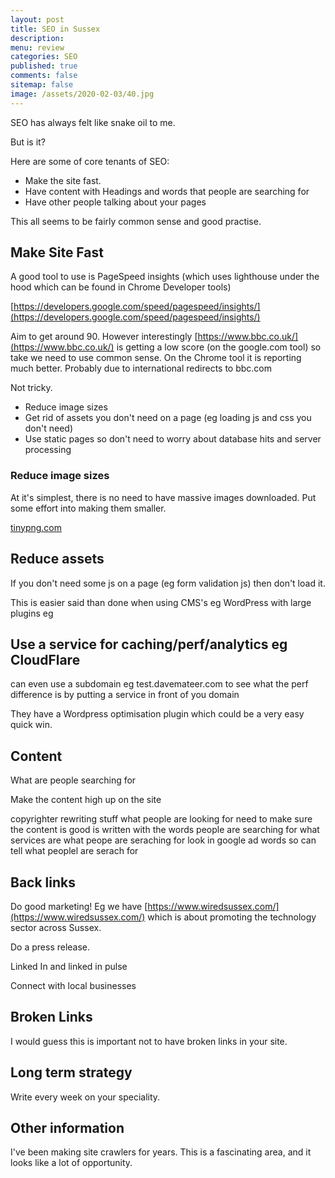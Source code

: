 ```yaml
---
layout: post
title: SEO in Sussex 
description: 
menu: review
categories: SEO 
published: true 
comments: false     
sitemap: false
image: /assets/2020-02-03/40.jpg
---
```


SEO has always felt like snake oil to me.

But is it?

Here are some of core tenants of SEO:

- Make the site fast.
- Have content with Headings and words that people are searching for
- Have other people talking about your pages 

This all seems to be fairly common sense and good practise.

## Make Site Fast

A good tool to use is PageSpeed insights (which uses lighthouse under the hood which can be found in Chrome Developer tools)

[https://developers.google.com/speed/pagespeed/insights/](https://developers.google.com/speed/pagespeed/insights/)

Aim to get around 90. However interestingly [https://www.bbc.co.uk/](https://www.bbc.co.uk/) is getting a low score (on the google.com tool) so take we need to use common sense. On the Chrome tool it is reporting much better. Probably due to international redirects to bbc.com


Not tricky.

- Reduce image sizes
- Get rid of assets you don't need on a page (eg loading js and css you don't need)
- Use static pages so don't need to worry about database hits and server processing

### Reduce image sizes

At it's simplest, there is no need to have massive images downloaded. Put some effort into making them smaller.

[tinypng.com](tinypng.com)

## Reduce assets

If you don't need some js on a page (eg form validation js) then don't load it.

This is easier said than done when using CMS's eg WordPress with large plugins eg 

## Use a service for caching/perf/analytics eg CloudFlare

can even use a subdomain eg test.davemateer.com to see what the perf difference is by putting a service in front of you domain

They have a Wordpress optimisation plugin which could be a very easy quick win.


## Content

What are people searching for

Make the content high up on the site

copyrighter
  rewriting stuff what people are looking for
 need to make sure the content is good is written with the words people are searching for
  what services are
   what peope are seraching for
  look in google ad words
     so can tell what peoplel are serach for


## Back links

Do good marketing! Eg we have [https://www.wiredsussex.com/](https://www.wiredsussex.com/) which is about promoting the technology sector across Sussex.

Do a press release. 

Linked In and linked in pulse 

Connect with local businesses


## Broken Links

I would guess this is important not to have broken links in your site.

## Long term strategy

Write every week on your speciality.



## Other information

I've been making site crawlers for years. This is a fascinating area, and it looks like a lot of opportunity.



